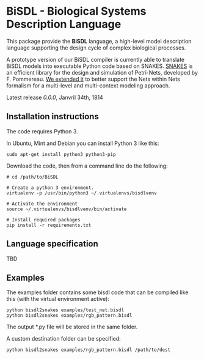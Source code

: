 BiSDL - Biological Systems Description Language
=======================================

This package provide the **BiSDL** language, a high-level model description language supporting the design
cycle of complex biological processes.

A prototype version of our BiSDL compiler is currently able to translate BiSDL models into executable Python code based
on SNAKES. [SNAKES](https://github.com/fpom/snakes) is an efficient library for the design and simulation of Petri-Nets, developed by
F. Pommereau. [We extended it](https://github.com/leonardogian/snakes) to better support the
Nets within Nets formalism for a multi-level and multi-context modeling approach.

Latest release *0.0.0*, Janvril 34th, 1814


Installation instructions
------------

The code requires Python 3.

In Ubuntu, Mint and Debian you can install Python 3 like this:

```
sudo apt-get install python3 python3-pip
```


Download the code, then from a command line do the following:

```
# cd /path/to/BiSDL

# Create a python 3 environment.
virtualenv -p /usr/bin/python3 ~/.virtualenvs/bisdlvenv

# Activate the environment
source ~/.virtualenvs/bisdlvenv/bin/activate

# Install required packages
pip install -r requirements.txt

```

Language specification
-------------

TBD



Examples
-------------

The examples folder contains some bisdl code that can be compiled like this (with the virtual environment active):
```
python bisdl2snakes examples/test_net.bisdl
python bisdl2snakes examples/rgb_pattern.bisdl
```

The output *.py file will be stored in the same folder. 

A custom destination folder can be specified:
```
python bisdl2snakes examples/rgb_pattern.bisdl /path/to/dest
```
    

